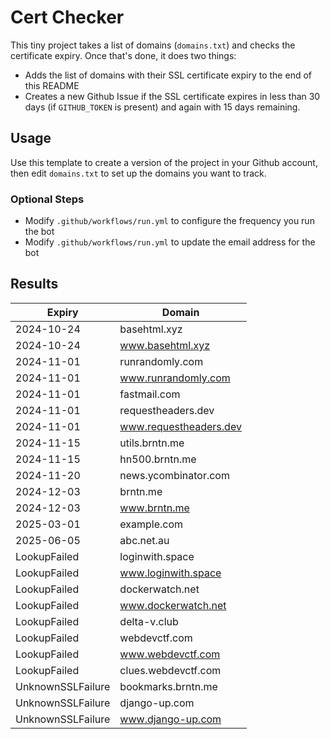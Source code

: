 # Cert Checker

This tiny project takes a list of domains (`domains.txt`) and checks the certificate expiry. Once that's done, it does two things:

- Adds the list of domains with their SSL certificate expiry to the end of this README
- Creates a new Github Issue if the SSL certificate expires in less than 30 days (if `GITHUB_TOKEN` is present) and again with 15 days remaining.


## Usage

Use this template to create a version of the project in your Github account, then edit `domains.txt` to set up the domains you want to track.


### Optional Steps

- Modify `.github/workflows/run.yml` to configure the frequency you run the bot
- Modify `.github/workflows/run.yml` to update the email address for the bot

## Results

| Expiry    | Domain   |
|-----------|----------|
| 2024-10-24 | basehtml.xyz |
| 2024-10-24 | www.basehtml.xyz |
| 2024-11-01 | runrandomly.com |
| 2024-11-01 | www.runrandomly.com |
| 2024-11-01 | fastmail.com |
| 2024-11-01 | requestheaders.dev |
| 2024-11-01 | www.requestheaders.dev |
| 2024-11-15 | utils.brntn.me |
| 2024-11-15 | hn500.brntn.me |
| 2024-11-20 | news.ycombinator.com |
| 2024-12-03 | brntn.me |
| 2024-12-03 | www.brntn.me |
| 2025-03-01 | example.com |
| 2025-06-05 | abc.net.au |
| LookupFailed | loginwith.space |
| LookupFailed | www.loginwith.space |
| LookupFailed | dockerwatch.net |
| LookupFailed | www.dockerwatch.net |
| LookupFailed | delta-v.club |
| LookupFailed | webdevctf.com |
| LookupFailed | www.webdevctf.com |
| LookupFailed | clues.webdevctf.com |
| UnknownSSLFailure | bookmarks.brntn.me |
| UnknownSSLFailure | django-up.com |
| UnknownSSLFailure | www.django-up.com |
